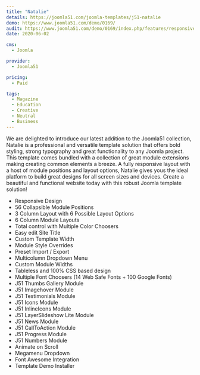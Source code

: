 ```yaml
---
title: "Natalie"
details: https://joomla51.com/joomla-templates/j51-natalie
demo: https://www.joomla51.com/demo/0169/
audit: https://www.joomla51.com/demo/0169/index.php/features/responsive-design
date: 2020-06-02

cms: 
  - Joomla

provider:
  - Joomla51

pricing:
  - Paid

tags:
  - Magazine
  - Education
  - Creative
  - Neutral
  - Business
---
```


We are delighted to introduce our latest addition to the Joomla51 collection, Natalie is a professional and versatile template solution that offers bold styling, strong typography and great functionality to any Joomla project. This template comes bundled with a collection of great module extensions making creating common elements a breeze. A fully responsive layout with a host of module positions and layout options, Natalie gives yous the ideal platform to build great designs for all screen sizes and devices. Create a beautiful and functional website today with this robust Joomla template solution!

- Responsive Design
- 56 Collapsible Module Positions
- 3 Column Layout with 6 Possible Layout Options
- 6 Column Module Layouts
- Total control with Multiple Color Choosers
- Easy edit Site Title
- Custom Template Width
- Module Style Overrides
- Preset Import / Export
- Multicolumn Dropdown Menu
- Custom Module Widths
- Tableless and 100% CSS based design
- Multiple Font Choosers (14 Web Safe Fonts + 100 Google Fonts)
- J51 Thumbs Gallery Module
- J51 Imagehover Module
- J51 Testimonials Module
- J51 Icons Module
- J51 InlineIcons Module
- J51 LayerSlideshow Lite Module
- J51 News Module
- J51 CallToAction Module
- J51 Progress Module
- J51 Numbers Module
- Animate on Scroll
- Megamenu Dropdown
- Font Awesome Integration
- Template Demo Installer

